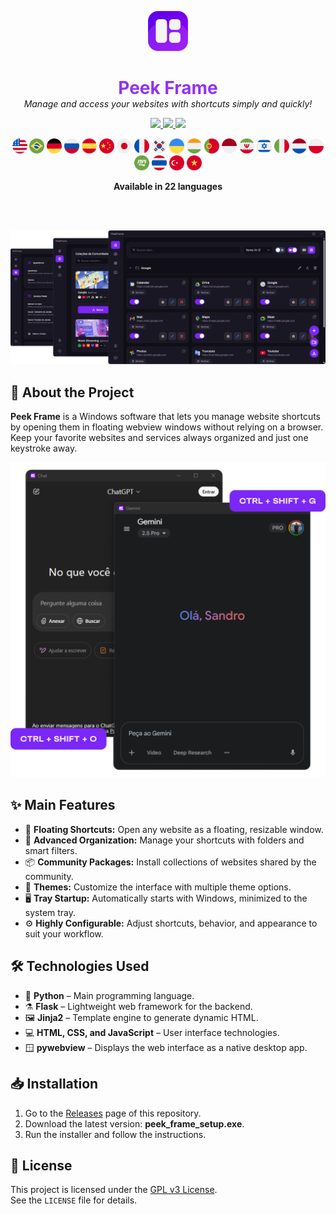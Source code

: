 <p align="center">
  <img src="assets/icon.png" alt="Peek Frame Icon" width="64"/>
</p>

<h1 align="center" style="color: #9332f4; border-bottom: none; box-shadow: none; margin-bottom: 0;">
  Peek Frame
</h1>

<p align="center" style="margin-top: 0;">
  <i>Manage and access your websites with shortcuts simply and quickly!</i>
</p>

<p align="center">

  <a href="javascript:void(0)" style="cursor: default;">
    <img src="https://img.shields.io/badge/Language-English-7a27f4?style=for-the-badge&logo=obsidian" />
  </a>

  <a href="https://github.com/sandroallan/peekframe/blob/main/readmes/README_PTBR.md" target="_blank" rel="noopener noreferrer">
    <img src="https://img.shields.io/badge/Language-Português-ddd?style=for-the-badge&logo=obsidian" />
  </a>

  <a href="https://github.com/sandroallan/peekframe/releases/tag/v1.0.0" target="_blank" rel="noopener noreferrer">
    <img src="https://img.shields.io/badge/Download-Latest-444?style=for-the-badge&logo=github" />
  </a>
</p>

<p align="center">
  <img src="assets/flags/united-states.png" width="24"/>
  <img src="assets/flags/brazil.png" width="24"/>
  <img src="assets/flags/germany.png" width="24"/>
  <img src="assets/flags/russia.png" width="24"/>
  <img src="assets/flags/spain.png" width="24"/>
  <img src="assets/flags/china.png" width="24"/>
  <img src="assets/flags/japan.png" width="24"/>
  <img src="assets/flags/france.png" width="24"/>
  <img src="assets/flags/south-korea.png" width="24"/>
  <img src="assets/flags/ukraine.png" width="24"/>
  <img src="assets/flags/india.png" width="24"/>
  <img src="assets/flags/portugal.png" width="24"/>
  <img src="assets/flags/indonesia.png" width="24"/>
  <img src="assets/flags/iran.png" width="24"/>
  <img src="assets/flags/israel.png" width="24"/>
  <img src="assets/flags/italy.png" width="24"/>
  <img src="assets/flags/netherlands.png" width="24"/>
  <img src="assets/flags/poland.png" width="24"/>
  <img src="assets/flags/saudi-arabia.png" width="24"/>
  <img src="assets/flags/thailand.png" width="24"/>
  <img src="assets/flags/turkey.png" width="24"/>
  <img src="assets/flags/vietnam.png" width="24"/>
</p>

<p align="center">
  <b>Available in 22 languages</b>
</p>

<br><br>

![Preview](assets/preview1.png)

## 📖 About the Project

**Peek Frame** is a Windows software that lets you manage website shortcuts by opening them in floating webview windows without relying on a browser. Keep your favorite websites and services always organized and just one keystroke away.

<p align="center">
  <img src="https://github.com/sandroallan/peekframe/blob/main/assets/preview2.png?raw=true" alt="Preview 2" width="720"/>
</p>

## ✨ Main Features

- 🚀 **Floating Shortcuts:** Open any website as a floating, resizable window.
- 📂 **Advanced Organization:** Manage your shortcuts with folders and smart filters.
- 📦 **Community Packages:** Install collections of websites shared by the community.
- 🌙 **Themes:** Customize the interface with multiple theme options.
- 🖥️ **Tray Startup:** Automatically starts with Windows, minimized to the system tray.
- ⚙️ **Highly Configurable:** Adjust shortcuts, behavior, and appearance to suit your workflow.

## 🛠️ Technologies Used

- 🐍 **Python** – Main programming language.
- ⚗️ **Flask** – Lightweight web framework for the backend.
- 🖼️ **Jinja2** – Template engine to generate dynamic HTML.
- 💻 **HTML, CSS, and JavaScript** – User interface technologies.
- 🪟 **pywebview** – Displays the web interface as a native desktop app.
  
## 📥 Installation

1. Go to the [Releases](https://github.com/sandroallan/peekframe/releases) page of this repository.
2. Download the latest version: **peek_frame_setup.exe**.
3. Run the installer and follow the instructions.

## 📄 License

This project is licensed under the [GPL v3 License](https://www.gnu.org/licenses/gpl-3.0.html).  
See the `LICENSE` file for details.
